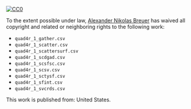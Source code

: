 [![CC0](http://i.creativecommons.org/p/zero/1.0/88x31.png)](http://creativecommons.org/publicdomain/zero/1.0/)

To the extent possible under law, [Alexander Nikolas Breuer](http://dial3343.org) has waived all copyright and related or neighboring rights to the following work:

* `quad4r_1_gather.csv`
* `quad4r_1_scatter.csv`
* `quad4r_1_scattersurf.csv`
* `quad4r_1_scdgad.csv`
* `quad4r_1_scsfsc.csv`
* `quad4r_1_scsv.csv`
* `quad4r_1_sctysf.csv`
* `quad4r_1_sfint.csv`
* `quad4r_1_svcrds.csv`

This work is published from: United States.
